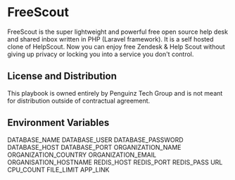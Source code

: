 # FreeScout

FreeScout is the super lightweight and powerful free open source help desk and shared inbox written in PHP (Laravel framework). It is a self hosted clone of HelpScout. Now you can enjoy free Zendesk & Help Scout without giving up privacy or locking you into a service you don't control.

## License and Distribution
This playbook is owned entirely by Penguinz Tech Group and is not meant for distribution outside of contractual agreement.

## Environment Variables
DATABASE_NAME 
DATABASE_USER
DATABASE_PASSWORD
DATABASE_HOST
DATABASE_PORT
ORGANIZATION_NAME 
ORGANIZATION_COUNTRY
ORGANIZATION_EMAIL
ORGANISATION_HOSTNAME
REDIS_HOST
REDIS_PORT
REDIS_PASS URL
CPU_COUNT
FILE_LIMIT
APP_LINK
